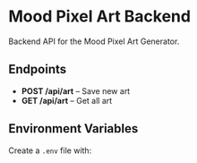 # Mood Pixel Art Backend

Backend API for the Mood Pixel Art Generator.

## Endpoints
- **POST /api/art** – Save new art
- **GET /api/art** – Get all art

## Environment Variables
Create a `.env` file with:
